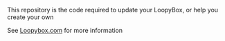 This repository is the code required to update your LoopyBox, or help you create your own

See <a href="https://loopybox.xom">Loopybox.com</a> for more information

